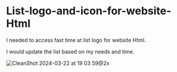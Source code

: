 # List-logo-and-icon-for-website-Html
I needed to access fast time at list logo for website Html.

I would update the list based on my needs and time.



![CleanShot 2024-03-22 at 19 03 59@2x](https://github.com/SchtroumpfDev/List-logo-and-icon-for-website-Html/assets/45524200/ec3b6e9b-6c1f-4b4c-be1b-3efd75adc2e9)



